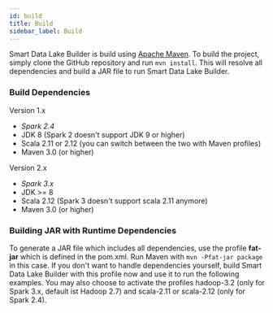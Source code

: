 ```yaml
---
id: build
title: Build
sidebar_label: Build
---
```


Smart Data Lake Builder is build using [Apache Maven](https://maven.apache.org/).
To build the project, simply clone the GitHub repository and run `mvn install`.
This will resolve all dependencies and build a JAR file to run Smart Data Lake Builder.

### Build Dependencies
Version 1.x
- *Spark 2.4*
- JDK 8 (Spark 2 doesn't support JDK 9 or higher)
- Scala 2.11 or 2.12 (you can switch between the two with Maven profiles)
- Maven 3.0 (or higher)

Version 2.x
- *Spark 3.x*
- JDK >= 8
- Scala 2.12 (Spark 3 doesn't support scala 2.11 anymore)
- Maven 3.0 (or higher)

### Building JAR with Runtime Dependencies
To generate a JAR file which includes all dependencies, use the profile **fat-jar** which is defined in the pom.xml. Run Maven with `mvn -Pfat-jar package` in this case.
If you don't want to handle dependencies yourself, build Smart Data Lake Builder with this profile now and use it to run the following examples.
You may also choose to activate the profiles hadoop-3.2 (only for Spark 3.x, default ist Hadoop 2.7) and scala-2.11 or scala-2.12 (only for Spark 2.4).
